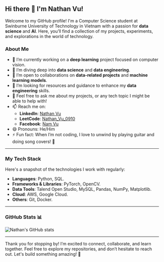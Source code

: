 ## Hi there 👋 I'm Nathan Vu!

Welcome to my GitHub profile! I'm a Computer Science student at Swinburne University of Technology in Vietnam with a passion for **data science** and **AI**. Here, you’ll find a collection of my projects, experiments, and explorations in the world of technology.

### About Me
- 🔭 I’m currently working on a **deep learning** project focused on computer vision.
- 🌱 I’m diving deep into **data science** and **data engineering**.
- 👯 I’m open to collaborations on **data-related projects** and **machine learning models**.
- 🤔 I’m looking for resources and guidance to enhance my **data engineering** skills.
- 💬 Feel free to ask me about my projects, or any tech topic I might be able to help with!
- 📫 Reach me on:
  - **LinkedIn**: [Nathan Vu](https://www.linkedin.com/in/nathanvu091005/)
  - **LeetCode**: [Nathan_Vu_0910](https://leetcode.com/u/Nathan_Vu_0910/)
  - **Facebook**: [Nam Vu](https://www.facebook.com/nam.vuthanh.7399786)
- 😄 Pronouns: He/Him
- ⚡ Fun fact: When I’m not coding, I love to unwind by playing guitar and doing song covers! 🎸

---

### My Tech Stack
Here's a snapshot of the technologies I work with regularly:

- **Languages**: Python, SQL.
- **Frameworks & Libraries**: PyTorch, OpenCV.
- **Data Tools**: Talend Open Studio, MySQL, Pandas, NumPy, Matplotlib.
- **Cloud**: AWS, Google Cloud.
- **Others**: Git, Docker.

---

### GitHub Stats 📊
![Nathan's GitHub stats](https://github-readme-stats.vercel.app/api?username=NathanVuSwinburne&show_icons=true&theme=radical)

---

Thank you for stopping by! I’m excited to connect, collaborate, and learn together. Feel free to explore my repositories, and don’t hesitate to reach out. Let's build something amazing! 🚀
